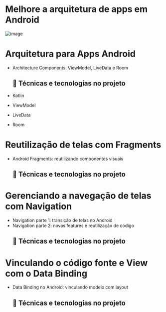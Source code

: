 # Melhore a arquitetura de apps em Android

![image](https://github.com/pedroabreudev/ArchitectureComponentsAndroid/assets/85113076/137a1650-29c9-43b7-a985-9a767f4aa11b)

# Arquitetura para Apps Android

- Architecture Components: ViewModel, LiveData e Room
  ## 🔨 Técnicas e tecnologias no projeto 

- Kotlin
- ViewModel
- LiveData
- Room


# Reutilização de telas com Fragments

- Android Fragments: reutilizando componentes visuais
  ## 🔨 Técnicas e tecnologias no projeto 



# Gerenciando a navegação de telas com Navigation 

- Navigation parte 1: transição de telas no Android
- Navigation parte 2: novas features e reutilização de código
  ## 🔨 Técnicas e tecnologias no projeto 



# Vinculando o código fonte e View com o Data Binding

- Data Binding no Android: vinculando modelo com layout
  ## 🔨 Técnicas e tecnologias no projeto 



